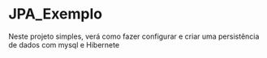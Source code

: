 # JPA_Exemplo
Neste projeto simples, verá como fazer configurar e criar uma persistência de dados com mysql e Hibernete 
